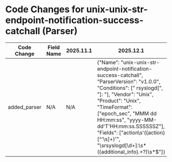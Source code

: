 # Code Changes for unix-unix-str-endpoint-notification-success-catchall (Parser)

| Code Change | Field Name | 2025.11.1 | 2025.12.1 |
|-------------|------------|-----------|------------|
| added_parser | N/A | N/A | {"Name": "unix-unix-str-endpoint-notification-success-catchall", "ParserVersion": "v1.0.0", "Conditions": [" rsyslogd[", "]: "], "Vendor": "Unix", "Product": "Unix", "TimeFormat": ["epoch_sec", "MMM dd HH:mm:ss", "yyyy-MM-dd'T'HH:mm:ss.SSSSSSZ"], "Fields": ["action\s'({action}[^'\s]+)'", "\srsyslogd\[\d+\]:\s*({additional_info}.+?)\s*$"]} |